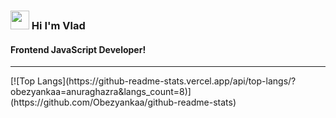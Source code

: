 <h3> <img width="30px" src="https://blog.joypixels.com/content/images/2019/06/waving_hand_sign_1024.gif"> Hi I'm Vlad</h3><h4>Frontend JavaScript Developer!</h4>
<hr>
[![Top Langs](https://github-readme-stats.vercel.app/api/top-langs/?obezyankaa=anuraghazra&langs_count=8)](https://github.com/Obezyankaa/github-readme-stats)

